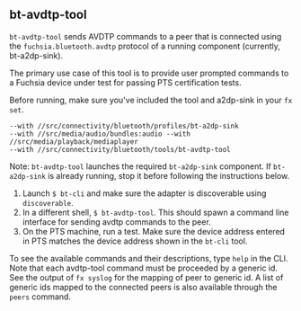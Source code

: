 ## bt-avdtp-tool

`bt-avdtp-tool` sends AVDTP commands to a peer that is connected using the `fuchsia.bluetooth.avdtp`
protocol of a running component (currently, bt-a2dp-sink).

The primary use case of this tool is to provide user prompted commands to a
Fuchsia device under test for passing PTS certification tests.

Before running, make sure you've included the tool and a2dp-sink in your `fx set`.
```
--with //src/connectivity/bluetooth/profiles/bt-a2dp-sink
--with //src/media/audio/bundles:audio --with //src/media/playback/mediaplayer
--with //src/connectivity/bluetooth/tools/bt-avdtp-tool
```

Note: `bt-avdtp-tool` launches the required `bt-a2dp-sink` component. If `bt-a2dp-sink`
is already running, stop it before following the instructions below.

1) Launch `$ bt-cli` and make sure the adapter is discoverable using `discoverable`.
2) In a different shell, `$ bt-avdtp-tool`. This should spawn a command line
interface for sending avdtp commands to the peer.
3) On the PTS machine, run a test. Make sure the device address entered in PTS matches
the device address shown in the `bt-cli` tool.

To see the available commands and their descriptions, type `help` in the CLI.
Note that each avdtp-tool command must be proceeded by a generic id. See the output
of `fx syslog` for the mapping of peer to generic id. A list of generic ids mapped
to the connected peers is also available through the `peers` command.